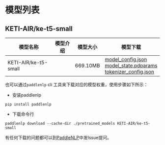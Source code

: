 #  模型列表

## KETI-AIR/ke-t5-small

| 模型名称 | 模型介绍 | 模型大小  | 模型下载 |
| --- | --- | --- | --- |
|KETI-AIR/ke-t5-small|  | 669.10MB | [model_config.json](https://bj.bcebos.com/paddlenlp/models/community/KETI-AIR/ke-t5-small/model_config.json)<br>[model_state.pdparams](https://bj.bcebos.com/paddlenlp/models/community/KETI-AIR/ke-t5-small/model_state.pdparams)<br>[tokenizer_config.json](https://bj.bcebos.com/paddlenlp/models/community/KETI-AIR/ke-t5-small/tokenizer_config.json) |

也可以通过`paddlenlp` cli 工具来下载对应的模型权重，使用步骤如下所示：

* 安装paddlenlp

```shell
pip install paddlenlp
```

* 下载命令行

```shell
paddlenlp download --cache-dir ./pretrained_models KETI-AIR/ke-t5-small
```

有任何下载的问题都可以到[PaddleNLP](https://github.com/PaddlePaddle/PaddleNLP)中发Issue提问。